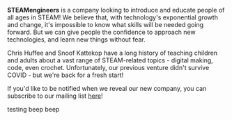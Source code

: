 **STEAMengineers** is a company looking to introduce and educate people of all ages in STEAM! We believe that, with technology's exponential growth and change, it's impossible to know what skills will be needed going forward. But we can give people the confidence to approach new technologies, and learn new things without fear.

Chris Huffee and Snoof Kattekop have a long history of teaching children and adults about a vast range of STEAM-related topics - digital making, code, even crochet. Unfortunately, our previous venture didn't survive COVID - but we're back for a fresh start!

If you'd like to be notified when we reveal our new company, you can subscribe to our mailing list [here](https://liverpool-tech-club.mailchimpsites.com/)!

testing beep beep
